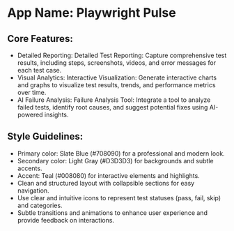 # **App Name**: Playwright Pulse

## Core Features:

- Detailed Reporting: Detailed Test Reporting: Capture comprehensive test results, including steps, screenshots, videos, and error messages for each test case.
- Visual Analytics: Interactive Visualization: Generate interactive charts and graphs to visualize test results, trends, and performance metrics over time.
- AI Failure Analysis: Failure Analysis Tool: Integrate a tool to analyze failed tests, identify root causes, and suggest potential fixes using AI-powered insights.

## Style Guidelines:

- Primary color: Slate Blue (#708090) for a professional and modern look.
- Secondary color: Light Gray (#D3D3D3) for backgrounds and subtle accents.
- Accent: Teal (#008080) for interactive elements and highlights.
- Clean and structured layout with collapsible sections for easy navigation.
- Use clear and intuitive icons to represent test statuses (pass, fail, skip) and categories.
- Subtle transitions and animations to enhance user experience and provide feedback on interactions.